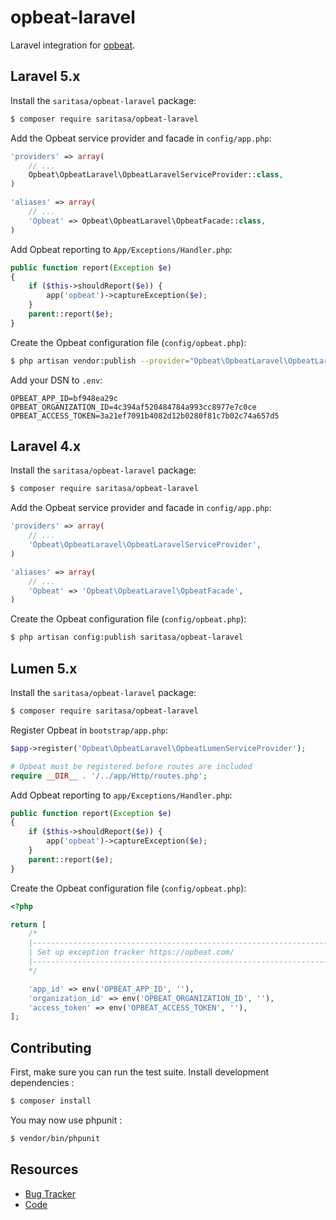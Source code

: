 # opbeat-laravel

Laravel integration for [opbeat](https://opbeat.com/).


## Laravel 5.x

Install the ``saritasa/opbeat-laravel`` package:

```bash
$ composer require saritasa/opbeat-laravel
```

Add the Opbeat service provider and facade in ``config/app.php``:

```php
'providers' => array(
    // ...
    Opbeat\OpbeatLaravel\OpbeatLaravelServiceProvider::class,
)

'aliases' => array(
    // ...
    'Opbeat' => Opbeat\OpbeatLaravel\OpbeatFacade::class,
)
```

Add Opbeat reporting to ``App/Exceptions/Handler.php``:

```php
public function report(Exception $e)
{
    if ($this->shouldReport($e)) {
        app('opbeat')->captureException($e);
    }
    parent::report($e);
}
```

Create the Opbeat configuration file (``config/opbeat.php``):

```bash
$ php artisan vendor:publish --provider="Opbeat\OpbeatLaravel\OpbeatLaravelServiceProvider"
```

Add your DSN to ``.env``:

```
OPBEAT_APP_ID=bf948ea29c
OPBEAT_ORGANIZATION_ID=4c394af520484784a993cc8977e7c0ce
OPBEAT_ACCESS_TOKEN=3a21ef7091b4082d12b0280f81c7b02c74a657d5
```

## Laravel 4.x

Install the ``saritasa/opbeat-laravel`` package:

```bash
$ composer require saritasa/opbeat-laravel
```

Add the Opbeat service provider and facade in ``config/app.php``:

```php
'providers' => array(
    // ...
    'Opbeat\OpbeatLaravel\OpbeatLaravelServiceProvider',
)

'aliases' => array(
    // ...
    'Opbeat' => 'Opbeat\OpbeatLaravel\OpbeatFacade',
)
```

Create the Opbeat configuration file (``config/opbeat.php``):

```bash
$ php artisan config:publish saritasa/opbeat-laravel
```

## Lumen 5.x

Install the ``saritasa/opbeat-laravel`` package:

```bash
$ composer require saritasa/opbeat-laravel
```

Register Opbeat in ``bootstrap/app.php``:

```php
$app->register('Opbeat\OpbeatLaravel\OpbeatLumenServiceProvider');

# Opbeat must be registered before routes are included
require __DIR__ . '/../app/Http/routes.php';
```

Add Opbeat reporting to ``app/Exceptions/Handler.php``:

```php
public function report(Exception $e)
{
    if ($this->shouldReport($e)) {
        app('opbeat')->captureException($e);
    }
    parent::report($e);
}
```

Create the Opbeat configuration file (``config/opbeat.php``):

```php
<?php

return [
    /*
    |--------------------------------------------------------------------------
    | Set up exception tracker https://opbeat.com/
    |--------------------------------------------------------------------------
    */

    'app_id' => env('OPBEAT_APP_ID', ''),
    'organization_id' => env('OPBEAT_ORGANIZATION_ID', ''),
    'access_token' => env('OPBEAT_ACCESS_TOKEN', ''),
];
```

## Contributing

First, make sure you can run the test suite. Install development dependencies :

```bash
$ composer install
```

You may now use phpunit :

```bash
$ vendor/bin/phpunit
```


## Resources

* [Bug Tracker](http://github.com/saritasa/opbeat-laravel/issues)
* [Code](http://github.com/saritasa/opbeat-laravel)
